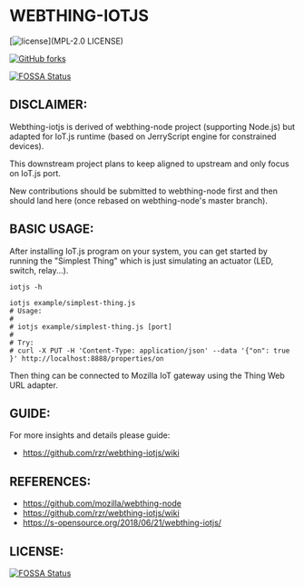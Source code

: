 # WEBTHING-IOTJS #

[![license](https://img.shields.io/badge/license-MPL-2.0.svg)](MPL-2.0 LICENSE)

[![GitHub forks](https://img.shields.io/github/forks/rzr/webthing-iotjs.svg?style=social&label=Fork&maxAge=2592000)](https://GitHub.com/rzr/webthing-iotjs/network/)

[![FOSSA Status](https://app.fossa.io/api/projects/git%2Bgithub.com%2Frzr%2Fwebthing-iotjs.svg?type=shield)](https://app.fossa.io/projects/git%2Bgithub.com%2Frzr%2Fwebthing-iotjs?ref=badge_shield)


## DISCLAIMER: ##

Webthing-iotjs is derived of webthing-node project (supporting Node.js)
but adapted for IoT.js runtime (based on JerryScript engine for constrained devices).

This downstream project plans to keep aligned to upstream and only focus on IoT.js port.

New contributions should be submitted to webthing-node first
and then should land here (once rebased on webthing-node's master branch).


## BASIC USAGE: ##

After installing IoT.js program on your system,
you can get started by running the "Simplest Thing"
which is just simulating an actuator (LED, switch, relay...).

```
iotjs -h

iotjs example/simplest-thing.js 
# Usage:
# 
# iotjs example/simplest-thing.js [port]
# 
# Try:
# curl -X PUT -H 'Content-Type: application/json' --data '{"on": true }' http://localhost:8888/properties/on
```

Then thing can be connected to Mozilla IoT gateway using the Thing Web URL adapter.


## GUIDE: ##

For more insights and details please guide:

* https://github.com/rzr/webthing-iotjs/wiki


## REFERENCES: ##

* https://github.com/mozilla/webthing-node
* https://github.com/rzr/webthing-iotjs/wiki
* https://s-opensource.org/2018/06/21/webthing-iotjs/


## LICENSE: ##

[![FOSSA Status](https://app.fossa.io/api/projects/git%2Bgithub.com%2Frzr%2Fmastodon-lite.svg?type=large)](https://app.fossa.io/projects/git%2Bgithub.com%2Frzr%2Fmastodon-lite?ref=badge_large)
